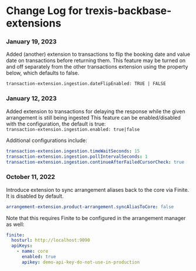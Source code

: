 # Change Log for trexis-backbase-extensions

### January 19, 2023

Added (another) extension to transactions to flip the booking date and value date on transactions before returning them.
This feature may be turned on and off separately from the other transactions extension using the property below, which defaults to false.

`transaction-extension.ingestion.dateFlipEnabled: TRUE | FALSE`

### January 12, 2023

Added extension to transactions for delaying the response while the given arrangement is still being ingested
This feature can be enabled/disabled with the configuration, the default is true:  
``transaction-extension.ingestion.enabled: true|false``

Additional configurations include:
```yaml
transaction-extension.ingestion.timeWaitSeconds: 15
transaction-extension.ingestion.pollIntervalSeconds: 1
transaction-extension.ingestion.continueAfterFailedCursorCheck: true
```

### October 11, 2022

Introduce extension to sync arrangement aliases back to the core via Finite.  It is disabled by default.
```yml
arrangement-extension.product-arrangement.syncAliasToCore: false
```
Note that this requires Finite to be configured in the arrangement manager as well:
```yml
finite:
  hosturl: http://localhost:9090
  apiKeys:
    - name: core
      enabled: true
      apikey: demo-api-key-do-not-use-in-production
```
